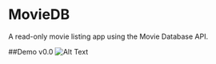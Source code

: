 # MovieDB
A read-only movie listing app using the Movie Database API.

##Demo v0.0
![Alt Text](https://cloud.githubusercontent.com/assets/12284006/17075322/0df65b5a-5045-11e6-8e47-63e6a827ef72.gif)

